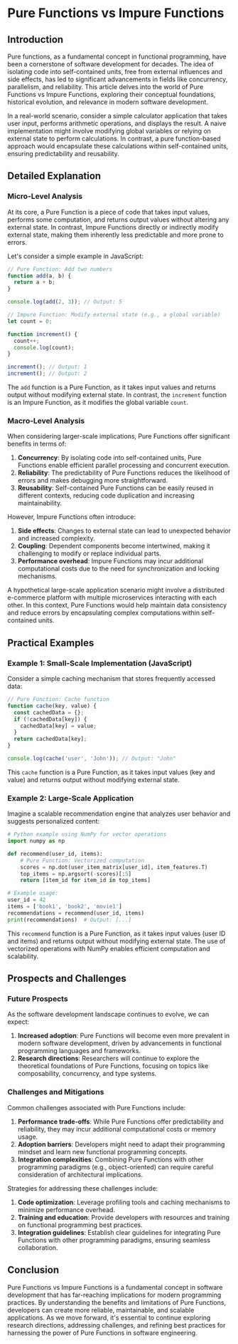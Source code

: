 # Pure Functions vs Impure Functions
## Introduction

Pure functions, as a fundamental concept in functional programming, have been a cornerstone of software development for decades. The idea of isolating code into self-contained units, free from external influences and side effects, has led to significant advancements in fields like concurrency, parallelism, and reliability. This article delves into the world of Pure Functions vs Impure Functions, exploring their conceptual foundations, historical evolution, and relevance in modern software development.

In a real-world scenario, consider a simple calculator application that takes user input, performs arithmetic operations, and displays the result. A naive implementation might involve modifying global variables or relying on external state to perform calculations. In contrast, a pure function-based approach would encapsulate these calculations within self-contained units, ensuring predictability and reusability.

## Detailed Explanation

### Micro-Level Analysis

At its core, a Pure Function is a piece of code that takes input values, performs some computation, and returns output values without altering any external state. In contrast, Impure Functions directly or indirectly modify external state, making them inherently less predictable and more prone to errors.

Let's consider a simple example in JavaScript:
```javascript
// Pure Function: Add two numbers
function add(a, b) {
  return a + b;
}

console.log(add(2, 3)); // Output: 5

// Impure Function: Modify external state (e.g., a global variable)
let count = 0;

function increment() {
  count++;
  console.log(count);
}

increment(); // Output: 1
increment(); // Output: 2
```
The `add` function is a Pure Function, as it takes input values and returns output without modifying external state. In contrast, the `increment` function is an Impure Function, as it modifies the global variable `count`.

### Macro-Level Analysis

When considering larger-scale implications, Pure Functions offer significant benefits in terms of:

1. **Concurrency**: By isolating code into self-contained units, Pure Functions enable efficient parallel processing and concurrent execution.
2. **Reliability**: The predictability of Pure Functions reduces the likelihood of errors and makes debugging more straightforward.
3. **Reusability**: Self-contained Pure Functions can be easily reused in different contexts, reducing code duplication and increasing maintainability.

However, Impure Functions often introduce:

1. **Side effects**: Changes to external state can lead to unexpected behavior and increased complexity.
2. **Coupling**: Dependent components become intertwined, making it challenging to modify or replace individual parts.
3. **Performance overhead**: Impure Functions may incur additional computational costs due to the need for synchronization and locking mechanisms.

A hypothetical large-scale application scenario might involve a distributed e-commerce platform with multiple microservices interacting with each other. In this context, Pure Functions would help maintain data consistency and reduce errors by encapsulating complex computations within self-contained units.

## Practical Examples

### Example 1: Small-Scale Implementation (JavaScript)

Consider a simple caching mechanism that stores frequently accessed data:
```javascript
// Pure Function: Cache function
function cache(key, value) {
  const cachedData = {};
  if (!cachedData[key]) {
    cachedData[key] = value;
  }
  return cachedData[key];
}

console.log(cache('user', 'John')); // Output: "John"
```
This `cache` function is a Pure Function, as it takes input values (key and value) and returns output without modifying external state.

### Example 2: Large-Scale Application

Imagine a scalable recommendation engine that analyzes user behavior and suggests personalized content:
```python
# Python example using NumPy for vector operations
import numpy as np

def recommend(user_id, items):
    # Pure Function: Vectorized computation
    scores = np.dot(user_item_matrix[user_id], item_features.T)
    top_items = np.argsort(-scores)[:5]
    return [item_id for item_id in top_items]

# Example usage:
user_id = 42
items = ['book1', 'book2', 'movie1']
recommendations = recommend(user_id, items)
print(recommendations)  # Output: [...]
```
This `recommend` function is a Pure Function, as it takes input values (user ID and items) and returns output without modifying external state. The use of vectorized operations with NumPy enables efficient computation and scalability.

## Prospects and Challenges

### Future Prospects

As the software development landscape continues to evolve, we can expect:

1. **Increased adoption**: Pure Functions will become even more prevalent in modern software development, driven by advancements in functional programming languages and frameworks.
2. **Research directions**: Researchers will continue to explore the theoretical foundations of Pure Functions, focusing on topics like composability, concurrency, and type systems.

### Challenges and Mitigations

Common challenges associated with Pure Functions include:

1. **Performance trade-offs**: While Pure Functions offer predictability and reliability, they may incur additional computational costs or memory usage.
2. **Adoption barriers**: Developers might need to adapt their programming mindset and learn new functional programming concepts.
3. **Integration complexities**: Combining Pure Functions with other programming paradigms (e.g., object-oriented) can require careful consideration of architectural implications.

Strategies for addressing these challenges include:

1. **Code optimization**: Leverage profiling tools and caching mechanisms to minimize performance overhead.
2. **Training and education**: Provide developers with resources and training on functional programming best practices.
3. **Integration guidelines**: Establish clear guidelines for integrating Pure Functions with other programming paradigms, ensuring seamless collaboration.

## Conclusion

Pure Functions vs Impure Functions is a fundamental concept in software development that has far-reaching implications for modern programming practices. By understanding the benefits and limitations of Pure Functions, developers can create more reliable, maintainable, and scalable applications. As we move forward, it's essential to continue exploring research directions, addressing challenges, and refining best practices for harnessing the power of Pure Functions in software engineering.